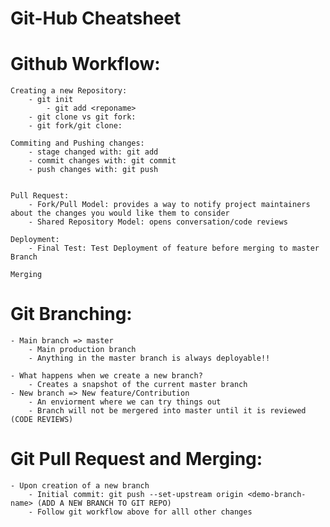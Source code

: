 # Git-Hub Cheatsheet

# Github Workflow:
    Creating a new Repository: 
        - git init 
            - git add <reponame>
        - git clone vs git fork:
        - git fork/git clone:
    
    Commiting and Pushing changes:
        - stage changed with: git add
        - commit changes with: git commit
        - push changes with: git push 


    Pull Request:
        - Fork/Pull Model: provides a way to notify project maintainers about the changes you would like them to consider
        - Shared Repository Model: opens conversation/code reviews

    Deployment: 
        - Final Test: Test Deployment of feature before merging to master Branch

    Merging 


# Git Branching:
    - Main branch => master 
        - Main production branch
        - Anything in the master branch is always deployable!!

    - What happens when we create a new branch? 
        - Creates a snapshot of the current master branch
    - New branch => New feature/Contribution
        - An enviorment where we can try things out
        - Branch will not be mergered into master until it is reviewed (CODE REVIEWS)

# Git Pull Request and Merging:
    - Upon creation of a new branch
        - Initial commit: git push --set-upstream origin <demo-branch-name> (ADD A NEW BRANCH TO GIT REPO)
        - Follow git workflow above for alll other changes 
